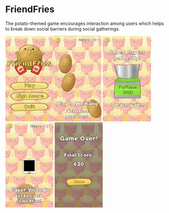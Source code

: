 # FriendFries

The potato-themed game encourages interaction among users which helps to break down social barriers during social gatherings.

<img src="images/Gameplay1.png" width="30%" align="left">
<img src="images/Gameplay2.png" width="30%">
<img src="images/Gameplay3.png" width="30%">
<img src="images/Gameplay4.png" width="30%">
<img src="images/Gameplay5.png" width="30%">
